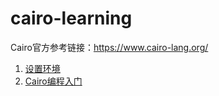 # cairo-learning

Cairo官方参考链接：https://www.cairo-lang.org/

1. [设置环境](/Setting_up_the_environment.md)
2. [Cairo编程入门](/Programming_in_Cairo.md)
